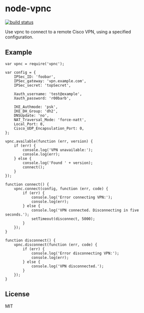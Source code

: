 node-vpnc
=========

[![build status](https://secure.travis-ci.org/calmh/node-vpnc.png)](http://travis-ci.org/calmh/node-vpnc)

Use vpnc to connect to a remote Cisco VPN, using a specified configuration.

Example
-------

    var vpnc = require('vpnc');
    
    var config = {
        IPSec_ID: 'foobar',
        IPSec_gateway: 'vpn.example.com',
        IPSec_secret: 'topSecret',
    
        Xauth_username: 'test@example',
        Xauth_password: 'r00barb',
    
        IKE_Authmode: 'psk',
        IKE_DH_Group: 'dh2',
        DNSUpdate: 'no',
        NAT_Traversal_Mode: 'force-natt',
        Local_Port: 0,
        Cisco_UDP_Encapsulation_Port: 0,
    };
    
    vpnc.available(function (err, version) {
        if (err) {
            console.log('VPN unavailable:');
            console.log(err);
        } else {
            console.log('Found ' + version);
            connect();
        }
    });
    
    function connect() {
        vpnc.connect(config, function (err, code) {
            if (err) {
                console.log('Error connecting VPN:');
                console.log(err);
            } else {
                console.log('VPN connected. Disconnecting in five seconds.');
                setTimeout(disconnect, 5000);
            }
        });
    }
    
    function disconnect() {
        vpnc.disconnect(function (err, code) {
            if (err) {
                console.log('Error disconnecting VPN:');
                console.log(err);
            } else {
                console.log('VPN disconnected.');
            }
        });
    }

License
-------

MIT

